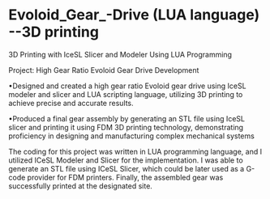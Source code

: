 # Evoloid_Gear_-Drive (LUA language) --3D printing
3D Printing with IceSL Slicer and Modeler Using LUA Programming
 
 
 
Project: High Gear Ratio Evoloid Gear Drive Development

•Designed and created a high gear ratio Evoloid gear drive using IceSL modeler and slicer and LUA scripting language, utilizing 3D printing to achieve precise and accurate results.


•Produced a final gear assembly by generating an STL file using IceSL slicer and printing it using FDM 3D printing technology, demonstrating proficiency in designing and manufacturing complex mechanical systems


The coding for this project was written in LUA programming language, and I utilized ICeSL Modeler and Slicer for the implementation. I was able to generate an STL file using ICeSL Slicer, which could be later used as a G-code provider for FDM printers. Finally, the assembled gear was successfully printed at the designated site.
